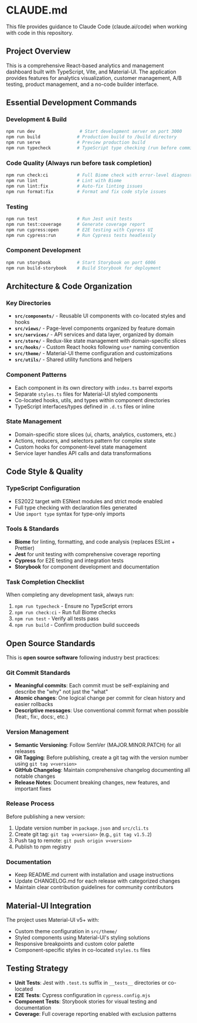 # CLAUDE.md

This file provides guidance to Claude Code (claude.ai/code) when working with code in this repository.

## Project Overview

This is a comprehensive React-based analytics and management dashboard built with TypeScript, Vite, and Material-UI. The application provides features for analytics visualization, customer management, A/B testing, product management, and a no-code builder interface.

## Essential Development Commands

### Development & Build
```bash
npm run dev                 # Start development server on port 3000
npm run build              # Production build to /build directory  
npm run serve              # Preview production build
npm run typecheck          # TypeScript type checking (run before commits)
```

### Code Quality (Always run before task completion)
```bash
npm run check:ci           # Full Biome check with error-level diagnostics
npm run lint               # Lint with Biome
npm run lint:fix           # Auto-fix linting issues
npm run format:fix         # Format and fix code style issues
```

### Testing
```bash
npm run test               # Run Jest unit tests
npm run test:coverage      # Generate coverage report
npm run cypress:open       # E2E testing with Cypress UI
npm run cypress:run        # Run Cypress tests headlessly
```

### Component Development
```bash
npm run storybook          # Start Storybook on port 6006
npm run build-storybook    # Build Storybook for deployment
```

## Architecture & Code Organization

### Key Directories
- **`src/components/`** - Reusable UI components with co-located styles and hooks
- **`src/views/`** - Page-level components organized by feature domain  
- **`src/services/`** - API services and data layer, organized by domain
- **`src/store/`** - Redux-like state management with domain-specific slices
- **`src/hooks/`** - Custom React hooks following `use*` naming convention
- **`src/theme/`** - Material-UI theme configuration and customizations
- **`src/utils/`** - Shared utility functions and helpers

### Component Patterns
- Each component in its own directory with `index.ts` barrel exports
- Separate `styles.ts` files for Material-UI styled components  
- Co-located hooks, utils, and types within component directories
- TypeScript interfaces/types defined in `.d.ts` files or inline

### State Management
- Domain-specific store slices (ui, charts, analytics, customers, etc.)
- Actions, reducers, and selectors pattern for complex state
- Custom hooks for component-level state management
- Service layer handles API calls and data transformations

## Code Style & Quality

### TypeScript Configuration
- ES2022 target with ESNext modules and strict mode enabled
- Full type checking with declaration files generated
- Use `import type` syntax for type-only imports

### Tools & Standards
- **Biome** for linting, formatting, and code analysis (replaces ESLint + Prettier)
- **Jest** for unit testing with comprehensive coverage reporting
- **Cypress** for E2E testing and integration tests
- **Storybook** for component development and documentation

### Task Completion Checklist
When completing any development task, always run:
1. `npm run typecheck` - Ensure no TypeScript errors
2. `npm run check:ci` - Run full Biome checks  
3. `npm run test` - Verify all tests pass
4. `npm run build` - Confirm production build succeeds

## Open Source Standards

This is **open source software** following industry best practices:

### Git Commit Standards
- **Meaningful commits**: Each commit must be self-explaining and describe the "why" not just the "what"
- **Atomic changes**: One logical change per commit for clean history and easier rollbacks
- **Descriptive messages**: Use conventional commit format when possible (feat:, fix:, docs:, etc.)

### Version Management
- **Semantic Versioning**: Follow SemVer (MAJOR.MINOR.PATCH) for all releases
- **Git Tagging**: Before publishing, create a git tag with the version number using `git tag v<version>`
- **GitHub Changelog**: Maintain comprehensive changelog documenting all notable changes
- **Release Notes**: Document breaking changes, new features, and important fixes

### Release Process
Before publishing a new version:
1. Update version number in `package.json` and `src/cli.ts`
2. Create git tag: `git tag v<version>` (e.g., `git tag v1.5.2`)
3. Push tag to remote: `git push origin v<version>`
4. Publish to npm registry

### Documentation
- Keep README.md current with installation and usage instructions
- Update CHANGELOG.md for each release with categorized changes
- Maintain clear contribution guidelines for community contributors

## Material-UI Integration

The project uses Material-UI v5+ with:
- Custom theme configuration in `src/theme/`
- Styled components using Material-UI's styling solutions
- Responsive breakpoints and custom color palette
- Component-specific styles in co-located `styles.ts` files

## Testing Strategy

- **Unit Tests**: Jest with `.test.ts` suffix in `__tests__` directories or co-located
- **E2E Tests**: Cypress configuration in `cypress.config.mjs`  
- **Component Tests**: Storybook stories for visual testing and documentation
- **Coverage**: Full coverage reporting enabled with exclusion patterns